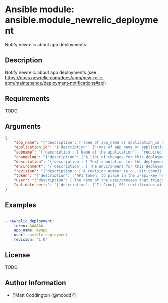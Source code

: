 # Ansible module: ansible.module_newrelic_deployment


Notify newrelic about app deployments

## Description

Notify newrelic about app deployments (see https://docs.newrelic.com/docs/apm/new-relic-apm/maintenance/deployment-notifications#api)

## Requirements

TODO

## Arguments

``` json
{
    "app_name": "{'description': ['(one of app_name or application_id are required) The value of app_name in the newrelic.yml file used by the application'], 'required': False}",
    "application_id": "{'description': ['(one of app_name or application_id are required) The application id, found in the URL when viewing the application in RPM'], 'required': False}",
    "appname": "{'description': ['Name of the application'], 'required': False}",
    "changelog": "{'description': ['A list of changes for this deployment'], 'required': False}",
    "description": "{'description': ['Text annotation for the deployment - notes for you'], 'required': False}",
    "environment": "{'description': ['The environment for this deployment'], 'required': False}",
    "revision": "{'description': ['A revision number (e.g., git commit SHA)'], 'required': False}",
    "token": "{'description': ['API token, to place in the x-api-key header.'], 'required': True}",
    "user": "{'description': ['The name of the user/process that triggered this deployment'], 'required': False}",
    "validate_certs": "{'description': ['If C(no), SSL certificates will not be validated. This should only be used on personally controlled sites using self-signed certificates.'], 'required': False, 'default': True, 'type': 'bool', 'version_added': '1.5.1'}",
}
```

## Examples


``` yaml

- newrelic_deployment:
    token: AAAAAA
    app_name: myapp
    user: ansible deployment
    revision: '1.0'

```

## License

TODO

## Author Information
  - ['Matt Coddington (@mcodd)']
